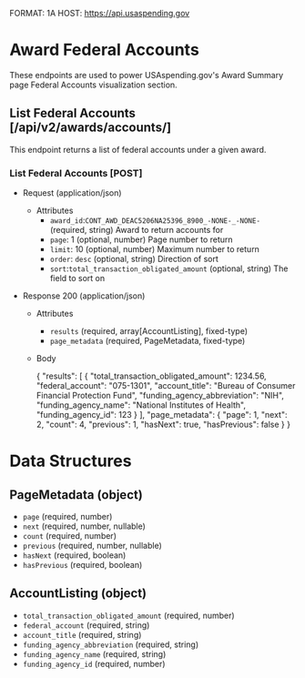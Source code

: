 FORMAT: 1A
HOST: https://api.usaspending.gov

# Award Federal Accounts

These endpoints are used to power USAspending.gov's Award Summary page Federal Accounts visualization section.

## List Federal Accounts [/api/v2/awards/accounts/]

This endpoint returns a list of federal accounts under a given award.

### List Federal Accounts [POST]
+ Request (application/json)
    + Attributes
        + `award_id`:`CONT_AWD_DEAC5206NA25396_8900_-NONE-_-NONE-` (required, string)
            Award to return accounts for
        + `page`: 1 (optional, number)
            Page number to return
        + `limit`: 10 (optional, number)
            Maximum number to return
        + `order`: `desc` (optional, string)
            Direction of sort
        + `sort`:`total_transaction_obligated_amount` (optional, string)
            The field to sort on

+ Response 200 (application/json)
    + Attributes 
       + `results` (required, array[AccountListing], fixed-type)
       + `page_metadata` (required, PageMetadata, fixed-type)
    + Body
        
        {
            "results": [
                {
                    "total_transaction_obligated_amount": 1234.56,
                    "federal_account": "075-1301",
                    "account_title": "Bureau of Consumer Financial Protection Fund",
                    "funding_agency_abbreviation": "NIH",
                    "funding_agency_name": "National Institutes of Health",
                    "funding_agency_id": 123
                }
            ],
            "page_metadata": {
                "page": 1,
                "next": 2,
                "count": 4,
                "previous": 1,
                "hasNext": true,
                "hasPrevious": false
            }
        }
        

# Data Structures

## PageMetadata (object)
+ `page` (required, number)
+ `next` (required, number, nullable)
+ `count` (required, number)
+ `previous` (required, number, nullable)
+ `hasNext` (required, boolean)
+ `hasPrevious` (required, boolean)

## AccountListing (object)
+ `total_transaction_obligated_amount` (required, number)
+ `federal_account` (required, string)
+ `account_title` (required, string)
+ `funding_agency_abbreviation` (required, string)
+ `funding_agency_name` (required, string)
+ `funding_agency_id` (required, number)
